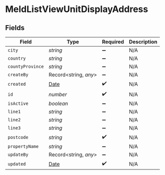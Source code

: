 # MeldListViewUnitDisplayAddress


## Fields

| Field                                                                                         | Type                                                                                          | Required                                                                                      | Description                                                                                   |
| --------------------------------------------------------------------------------------------- | --------------------------------------------------------------------------------------------- | --------------------------------------------------------------------------------------------- | --------------------------------------------------------------------------------------------- |
| `city`                                                                                        | *string*                                                                                      | :heavy_minus_sign:                                                                            | N/A                                                                                           |
| `country`                                                                                     | *string*                                                                                      | :heavy_minus_sign:                                                                            | N/A                                                                                           |
| `countyProvince`                                                                              | *string*                                                                                      | :heavy_minus_sign:                                                                            | N/A                                                                                           |
| `createBy`                                                                                    | Record<string, *any*>                                                                         | :heavy_minus_sign:                                                                            | N/A                                                                                           |
| `created`                                                                                     | [Date](https://developer.mozilla.org/en-US/docs/Web/JavaScript/Reference/Global_Objects/Date) | :heavy_check_mark:                                                                            | N/A                                                                                           |
| `id`                                                                                          | *number*                                                                                      | :heavy_check_mark:                                                                            | N/A                                                                                           |
| `isActive`                                                                                    | *boolean*                                                                                     | :heavy_minus_sign:                                                                            | N/A                                                                                           |
| `line1`                                                                                       | *string*                                                                                      | :heavy_minus_sign:                                                                            | N/A                                                                                           |
| `line2`                                                                                       | *string*                                                                                      | :heavy_minus_sign:                                                                            | N/A                                                                                           |
| `line3`                                                                                       | *string*                                                                                      | :heavy_minus_sign:                                                                            | N/A                                                                                           |
| `postcode`                                                                                    | *string*                                                                                      | :heavy_check_mark:                                                                            | N/A                                                                                           |
| `propertyName`                                                                                | *string*                                                                                      | :heavy_minus_sign:                                                                            | N/A                                                                                           |
| `updateBy`                                                                                    | Record<string, *any*>                                                                         | :heavy_minus_sign:                                                                            | N/A                                                                                           |
| `updated`                                                                                     | [Date](https://developer.mozilla.org/en-US/docs/Web/JavaScript/Reference/Global_Objects/Date) | :heavy_check_mark:                                                                            | N/A                                                                                           |